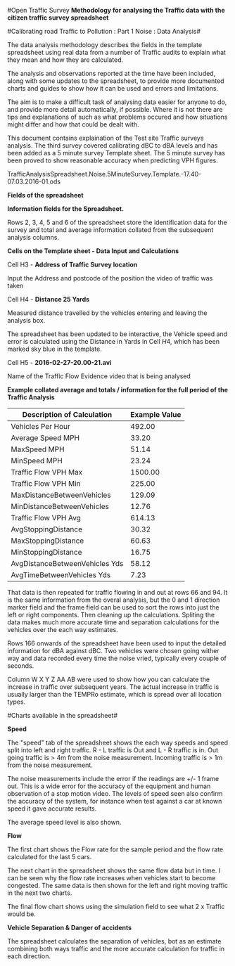#Open Traffic Survey
**Methodology for analysing the Traffic data with the citizen traffic survey spreadsheet**

#Calibrating road Traffic to Pollution : Part 1  Noise : Data Analysis# 

The data analysis methodology describes the fields in the template spreadsheet using real data from a number of Traffic audits to explain what they mean and how they are calculated.

The analysis and observations reported at the time have been included, along with some updates to the spreadsheet, to provide more documented charts and guides to show how it can be used and errors and limitations. 

The aim is to make a difficult task of analysing data easier for anyone to do, and provide more detail automatically, if possible. Where it is not there are tips and explanations of such as what problems occured and how situations might differ and how that could be dealt with.

This document contains explaination of the Test site Traffic surveys analysis. The third survey covered calibrating dBC to dBA levels and has been added as a 5 minute survey Template sheet. The 5 minute survey has been proved to show reasonable accuracy when predicting VPH figures.

TrafficAnalysisSpreadsheet.Noise.5MinuteSurvey.Template.-17.40-07.03.2016-01.ods

**Fields of the spreadsheet**

**Information fields for the Spreadsheet.**

Rows 2, 3, 4, 5 and 6 of the spreadsheet store the identification data for the survey and total and average information collated from the subsequent analysis columns.  

**Cells on the Template sheet - Data Input and Calculations**

Cell H3  - **Address of Traffic Survey location**  

Input the Address and postcode of the position the video of traffic was taken

Cell H4 - **Distance  25 Yards**

Measured distance travelled by the vehicles entering and leaving the analysis box.

The spreadsheet has been updated to be interactive, the Vehicle speed and error is calculated using the Distance in Yards in Cell $H$4, which has been marked sky blue in the template.

Cell H5 - **2016-02-27-20.00-21.avi**

Name of the Traffic Flow Evidence video that is being analysed

**Example collated average and totals / information for the full period of the Traffic Analysis**

Description of Calculation | Example Value
-------------------------- | -------------
Vehicles Per Hour   |	492.00   
Average Speed MPH   |	33.20  
MaxSpeed MPH   |	51.14  
MinSpeed MPH   |	23.24  
Traffic Flow VPH Max   |	1500.00  
Traffic Flow VPH Min   |	225.00  
MaxDistanceBetweenVehicles   |	129.09  
MinDistanceBetweenVehicles   |	12.76  
Traffic Flow VPH Avg   |	614.13  
AvgStoppingDistance   |	30.32  
MaxStoppingDistance   |	60.63  
MinStoppingDistance   |	16.75  
AvgDistanceBetweenVehicles Yds   |	58.12  
AvgTimeBetweenVehicles Yds   |	7.23
  


That data is then repeated for traffic flowing in and out at rows 66 and 94. It is the same information from the overal analysis, but the 0 and 1 direction marker field  and the frame field can be used to sort the rows into just the left or right components. Then cleaning up the calculations. Spliting the data makes much more accurate time and separation calculations for the vehicles over the each way estimates.

Rows 166 onwards of the spreadsheet have been used to input the detailed information for dBA against dBC. Two vehicles were chosen going wither way and data recorded every time the noise vried, typically every couple of seconds. 

Column  W X Y Z AA AB were used to show how you can calculate the increase in traffic over subsequent years. The actual increase in traffic is usually larger than the TEMPRo estimate, which is spread over all location types.

#Charts available in the spreadsheet#

**Speed**

The "speed" tab of the spreadsheet shows the each way speeds and speed split into left and right traffic. R - L traffic is Out and L - R traffic is in. Out going traffic is > 4m from the noise measurement. Incoming traffic is > 1m from the noise measurement.

The noise measurements include the error if the readings are +/- 1 frame out. This is a wide error for the accuracy of the equipment and human observation of a stop motion video. The levels of speed seen also confirm the accuracy of the system, for instance when test against a car at known speed it gave accurate results. 

The average speed level is also shown.

**Flow**

The first chart shows the Flow rate for the sample period and the flow rate calculated for the last 5 cars. 

The next chart in the spreadsheet shows the same flow data but in time. I can be seen why the flow rate increases when vehicles start to become congested.
The same data is then shown for the left and right moving traffic in the next two charts.

The final flow chart shows using the simulation field to see what 2 x Traffic would be.

**Vehicle Separation & Danger of accidents**  

The spreadsheet calculates the separation of vehicles, bot as an estimate combining both ways traffic and the more accurate calculation for traffic in each direction.


